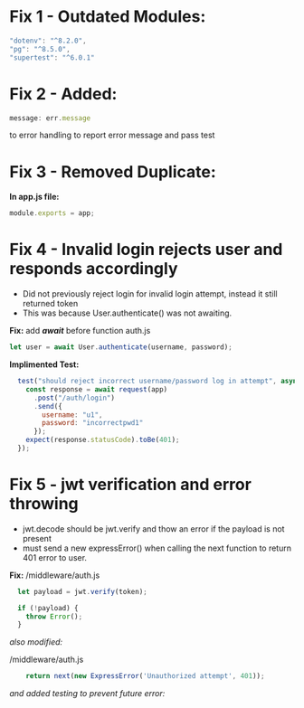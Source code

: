 # Fix 1 - Outdated Modules:
```javascript
"dotenv": "^8.2.0",
"pg": "^8.5.0",
"supertest": "^6.0.1"
```

# Fix 2 - Added:
```javascript
message: err.message
```
to error handling to report error message and pass test

# Fix 3 - Removed Duplicate:
**In app.js file:**
```javascript
module.exports = app;
```

# Fix 4 - Invalid login rejects user and responds accordingly
 * Did not previously reject login for invalid login attempt, instead it still returned token
 * This was because User.authenticate() was not awaiting.

**Fix:**
add ***await*** before function
auth.js
```javascript
let user = await User.authenticate(username, password);
```

**Implimented Test:**
```javascript
  test("should reject incorrect username/password log in attempt", async function() {
    const response = await request(app)
      .post("/auth/login")
      .send({
        username: "u1",
        password: "incorrectpwd1"
      });
    expect(response.statusCode).toBe(401);
  });
```

# Fix 5 - jwt verification and error throwing
 * jwt.decode should be jwt.verify and thow an error if the payload is not present
 * must send a new expressError() when calling the next function to return 401 error to user.

**Fix:**
/middleware/auth.js
```javascript
  let payload = jwt.verify(token);

  if (!payload) {
    throw Error();
  }
```
*also modified:*

/middleware/auth.js
```javascript
    return next(new ExpressError('Unauthorized attempt', 401));
```

*and added testing to prevent future error:*
